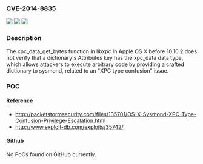 ### [CVE-2014-8835](https://cve.mitre.org/cgi-bin/cvename.cgi?name=CVE-2014-8835)
![](https://img.shields.io/static/v1?label=Product&message=n%2Fa&color=blue)
![](https://img.shields.io/static/v1?label=Version&message=n%2Fa&color=blue)
![](https://img.shields.io/static/v1?label=Vulnerability&message=n%2Fa&color=brighgreen)

### Description

The xpc_data_get_bytes function in libxpc in Apple OS X before 10.10.2 does not verify that a dictionary's Attributes key has the xpc_data data type, which allows attackers to execute arbitrary code by providing a crafted dictionary to sysmond, related to an "XPC type confusion" issue.

### POC

#### Reference
- http://packetstormsecurity.com/files/135701/OS-X-Sysmond-XPC-Type-Confusion-Privilege-Escalation.html
- http://www.exploit-db.com/exploits/35742/

#### Github
No PoCs found on GitHub currently.

